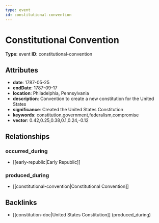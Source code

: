 ```yaml
---
type: event
id: constitutional-convention
---
```


# Constitutional Convention

**Type**: event
**ID**: constitutional-convention

## Attributes

- **date**: 1787-05-25
- **endDate**: 1787-09-17
- **location**: Philadelphia, Pennsylvania
- **description**: Convention to create a new constitution for the United States
- **significance**: Created the United States Constitution
- **keywords**: constitution,government,federalism,compromise
- **vector**: 0.42,0.25,0.38,0.1,0.24,-0.12

## Relationships

### occurred_during

- [[early-republic|Early Republic]]

### produced_during

- [[constitutional-convention|Constitutional Convention]]

## Backlinks

- [[constitution-doc|United States Constitution]] (produced_during)

